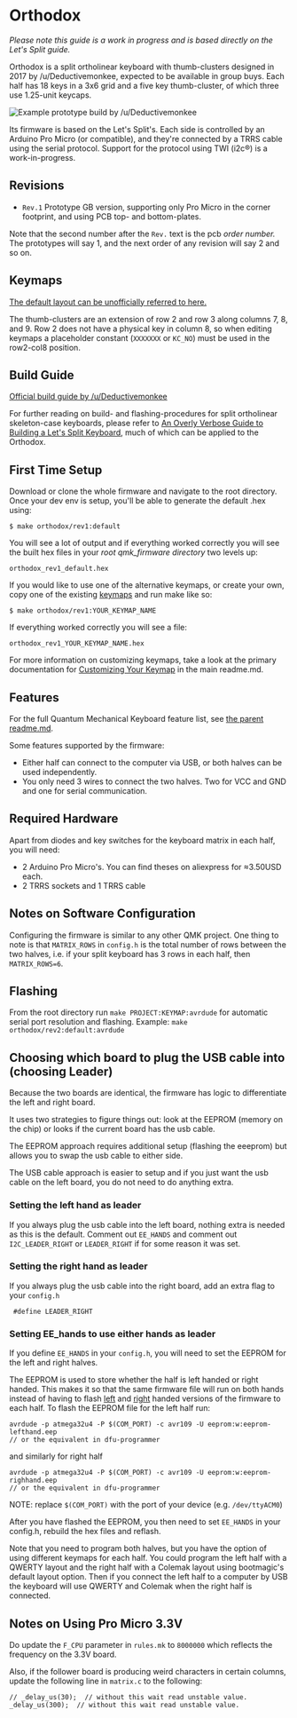 Orthodox
========

*Please note this guide is a work in progress and is based directly on the Let's Split guide.*

Orthodox is a split ortholinear keyboard with thumb-clusters designed in 2017 by /u/Deductivemonkee, expected to be available in group buys.
Each half has 18 keys in a 3x6 grid and a five key thumb-cluster, of which three use 1.25-unit keycaps.

![Example prototype build by /u/Deductivemonkee](http://i.imgur.com/R4PPKdog.jpg)

Its firmware is based on the Let's Split's.
Each side is controlled by an Arduino Pro Micro (or compatible), and they're connected by a TRRS cable using the serial protocol.
Support for the protocol using TWI (i2c®) is a work-in-progress.


## Revisions

- `Rev.1` Prototype GB version, supporting only Pro Micro in the corner footprint, and using PCB top- and bottom-plates.

Note that the second number after the `Rev.` text is the pcb *order number.* The prototypes will say 1, and the next order of any revision will say 2 and so on.

## Keymaps

[The default layout can be unofficially referred to here.](http://www.keyboard-layout-editor.com/#/gists/f120e2703a22a6a69c7be9a65a9d1342)

The thumb-clusters are an extension of row 2 and row 3 along columns 7, 8, and 9.
Row 2 does not have a physical key in column 8, so when editing keymaps a placeholder constant (`XXXXXXX` or `KC_NO`) must be used in the row2-col8 position.

## Build Guide

[Official build guide by /u/Deductivemonkee](http://imgur.com/a/9c0NP)

For further reading on build- and flashing-procedures for split ortholinear skeleton-case keyboards, please refer to [An Overly Verbose Guide to Building a Let's Split Keyboard](https://github.com/nicinabox/lets-split-guide), much of which can be applied to the Orthodox.

## First Time Setup

Download or clone the whole firmware and navigate to the root directory. Once your dev env is setup, you'll be able to generate the default .hex using:

```
$ make orthodox/rev1:default
```

You will see a lot of output and if everything worked correctly you will see the built hex files in your *root qmk_firmware directory* two levels up:

```
orthodox_rev1_default.hex
```

If you would like to use one of the alternative keymaps, or create your own, copy one of the existing [keymaps](keymaps/) and run make like so:


```
$ make orthodox/rev1:YOUR_KEYMAP_NAME
```

If everything worked correctly you will see a file:

```
orthodox_rev1_YOUR_KEYMAP_NAME.hex
```

For more information on customizing keymaps, take a look at the primary documentation for [Customizing Your Keymap](/readme.md##customizing-your-keymap) in the main readme.md.


Features
--------

For the full Quantum Mechanical Keyboard feature list, see [the parent readme.md](/readme.md).

Some features supported by the firmware:

* Either half can connect to the computer via USB, or both halves can be used
  independently.
* You only need 3 wires to connect the two halves. Two for VCC and GND and one
  for serial communication.


Required Hardware
-----------------

Apart from diodes and key switches for the keyboard matrix in each half, you
will need:

* 2 Arduino Pro Micro's. You can find theses on aliexpress for ≈3.50USD each.
* 2 TRRS sockets and 1 TRRS cable


Notes on Software Configuration
-------------------------------

Configuring the firmware is similar to any other QMK project. One thing
to note is that `MATRIX_ROWS` in `config.h` is the total number of rows between
the two halves, i.e. if your split keyboard has 3 rows in each half, then
`MATRIX_ROWS=6`.


Flashing
-------
From the root directory run `make PROJECT:KEYMAP:avrdude` for automatic serial port resolution and flashing.
Example: `make orthodox/rev2:default:avrdude`


Choosing which board to plug the USB cable into (choosing Leader)
--------
Because the two boards are identical, the firmware has logic to differentiate the left and right board.

It uses two strategies to figure things out: look at the EEPROM (memory on the chip) or looks if the current board has the usb cable.

The EEPROM approach requires additional setup (flashing the eeeprom) but allows you to swap the usb cable to either side.

The USB cable approach is easier to setup and if you just want the usb cable on the left board, you do not need to do anything extra.

### Setting the left hand as leader
If you always plug the usb cable into the left board, nothing extra is needed as this is the default. Comment out `EE_HANDS` and comment out `I2C_LEADER_RIGHT` or `LEADER_RIGHT` if for some reason it was set.

### Setting the right hand as leader
If you always plug the usb cable into the right board, add an extra flag to your `config.h`
```
 #define LEADER_RIGHT
```

### Setting EE_hands to use either hands as leader
If you define `EE_HANDS` in your `config.h`, you will need to set the
EEPROM for the left and right halves.

The EEPROM is used to store whether the
half is left handed or right handed. This makes it so that the same firmware
file will run on both hands instead of having to flash [left](../../quantum/split_common/eeprom-lefthand.eep) and [right](../../quantum/split_common/eeprom-righthand.eep) handed
versions of the firmware to each half. To flash the EEPROM file for the left
half run:
```
avrdude -p atmega32u4 -P $(COM_PORT) -c avr109 -U eeprom:w:eeprom-lefthand.eep
// or the equivalent in dfu-programmer
```
and similarly for right half
```
avrdude -p atmega32u4 -P $(COM_PORT) -c avr109 -U eeprom:w:eeprom-righhand.eep
// or the equivalent in dfu-programmer
```

NOTE: replace `$(COM_PORT)` with the port of your device (e.g. `/dev/ttyACM0`)

After you have flashed the EEPROM, you then need to set `EE_HANDS` in your config.h, rebuild the hex files and reflash.

Note that you need to program both halves, but you have the option of using
different keymaps for each half. You could program the left half with a QWERTY
layout and the right half with a Colemak layout using bootmagic's default layout option.
Then if you connect the left half to a computer by USB the keyboard will use QWERTY and Colemak when the
right half is connected.


Notes on Using Pro Micro 3.3V
-----------------------------

Do update the `F_CPU` parameter in `rules.mk` to `8000000` which reflects
the frequency on the 3.3V board.

Also, if the follower board is producing weird characters in certain columns,
update the following line in `matrix.c` to the following:

```
// _delay_us(30);  // without this wait read unstable value.
_delay_us(300);  // without this wait read unstable value.
```

